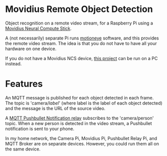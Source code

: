 # Movidius Remote Object Detection
Object recognition on a remote video stream, for a Raspberry Pi using a 
[Movidius Neural Compute Stick](https://software.intel.com/en-us/neural-compute-stick).

A (not necessarily) separate Pi runs [motioneye](https://randomnerdtutorials.com/install-motioneyeos-on-raspberry-pi-surveillance-camera-system/) 
software, and this provides the remote video stream. The idea is that you do not have to have all your hardware on one device.

If you do not have a Movidius NCS device, [this project](https://github.com/Turlough/Object-Detection-From-Remote-Camera)
can be run on a PC instead.

# Features
An MQTT message is published for each object detected in each frame. The topic is 'camera/*label*' (where label is the label of each object detected)
and the message is the URL of the source video. 

A [MQTT Pushbullet Notification relay](https://github.com/Turlough/MQTT-Pushbullet-Notification-Relay) subscribes to the 
'camera/person' topic. When a new person is detected in the video stream, a Pushbullet notification is sent to your phone.

In my home network, the Camera Pi, Movidius Pi, Pushbullet Relay Pi, and MQTT Broker are on separate devices. 
However, you could run them all on the same device.
